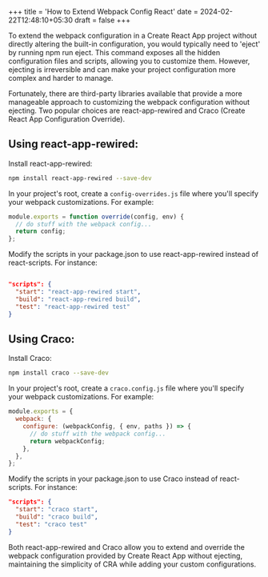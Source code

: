 +++
title = 'How to Extend Webpack Config React'
date = 2024-02-22T12:48:10+05:30
draft = false
+++

To extend the webpack configuration in a Create React App project without directly altering the built-in configuration, you would typically need to 'eject' by running npm run eject. This command exposes all the hidden configuration files and scripts, allowing you to customize them. However, ejecting is irreversible and can make your project configuration more complex and harder to manage.

Fortunately, there are third-party libraries available that provide a more manageable approach to customizing the webpack configuration without ejecting. Two popular choices are react-app-rewired and Craco (Create React App Configuration Override).

## Using react-app-rewired:

Install react-app-rewired:

```bash
npm install react-app-rewired --save-dev
```

In your project's root, create a `config-overrides.js` file where you'll specify your webpack customizations. For example:

```javascript
module.exports = function override(config, env) {
  // do stuff with the webpack config...
  return config;
};
```

Modify the scripts in your package.json to use react-app-rewired instead of react-scripts. For instance:

```json

"scripts": {
  "start": "react-app-rewired start",
  "build": "react-app-rewired build",
  "test": "react-app-rewired test"
}
```

## Using Craco:

Install Craco:

```bash
npm install craco --save-dev
```

In your project's root, create a `craco.config.js` file where you'll specify your webpack customizations. For example:

```javascript
module.exports = {
  webpack: {
    configure: (webpackConfig, { env, paths }) => {
      // do stuff with the webpack config...
      return webpackConfig;
    },
  },
};
```

Modify the scripts in your package.json to use Craco instead of react-scripts. For instance:

```json
"scripts": {
  "start": "craco start",
  "build": "craco build",
  "test": "craco test"
}
```

Both react-app-rewired and Craco allow you to extend and override the webpack configuration provided by Create React App without ejecting, maintaining the simplicity of CRA while adding your custom configurations.
